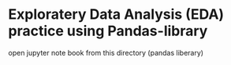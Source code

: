 # Exploratery Data Analysis (EDA) practice using Pandas-library 

open jupyter note book from this directory (pandas liberary)
